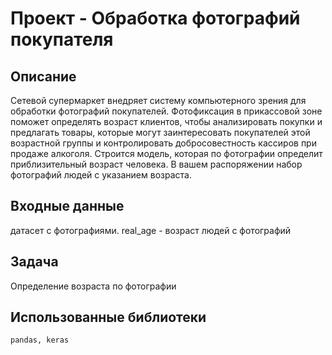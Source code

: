 # Проект - Обработка фотографий покупателя
## Описание 
Сетевой супермаркет внедряет систему компьютерного зрения для обработки фотографий покупателей. Фотофиксация в прикассовой зоне поможет определять возраст клиентов, чтобы анализировать покупки и предлагать товары, которые могут заинтересовать покупателей этой возрастной группы и контролировать добросовестность кассиров при продаже алкоголя. Строится модель, которая по фотографии определит приблизительный возраст человека. В вашем распоряжении набор фотографий людей с указанием возраста.
## Входные данные 
датасет с фотографиями.
real_age - возраст людей с фотографий
## Задача
Определение возраста по фотографии
## Использованные библиотеки 

``
pandas, keras
``

